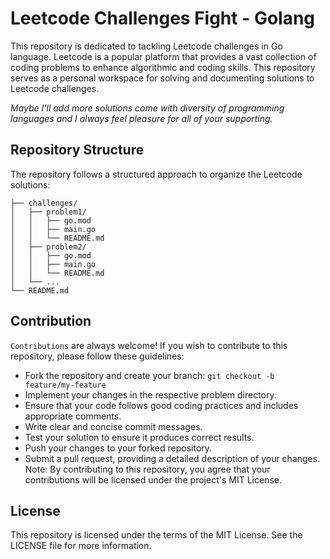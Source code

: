 # Leetcode Challenges Fight - Golang
This repository is dedicated to tackling Leetcode challenges in Go language. Leetcode is a popular platform that provides a vast collection of coding problems to enhance algorithmic and coding skills. This repository serves as a personal workspace for solving and documenting solutions to Leetcode challenges.

<i>Maybe I'll add more solutions come with diversity of programming languages and I always feel pleasure for all of your supporting.</i>

## Repository Structure
The repository follows a structured approach to organize the Leetcode solutions:
```
├── challenges/
│   ├── problem1/
│   │   ├── go.mod
│   │   ├── main.go
│   │   └── README.md
│   ├── problem2/
│   │   ├── go.mod
│   │   ├── main.go
│   │   └── README.md
│   └── ...
└── README.md
```

## Contribution
`Contributions` are always welcome! If you wish to contribute to this repository, please follow these guidelines:

- Fork the repository and create your branch: `git checkout -b feature/my-feature`
- Implement your changes in the respective problem directory.
- Ensure that your code follows good coding practices and includes appropriate comments.
- Write clear and concise commit messages.
- Test your solution to ensure it produces correct results.
- Push your changes to your forked repository.
- Submit a pull request, providing a detailed description of your changes.
Note: By contributing to this repository, you agree that your contributions will be licensed under the project's MIT License.

## License
This repository is licensed under the terms of the MIT License. See the LICENSE file for more information.